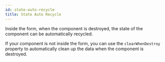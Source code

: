 ```yaml
---
id: state-auto-recycle
title: State Auto Recycle
---
```


Inside the form, when the component is destroyed, the state of the component can be automatically recycled.

If your component is not inside the form, you can use the `clearWhenDestroy` property to automatically clean up the data when the component is destroyed.

